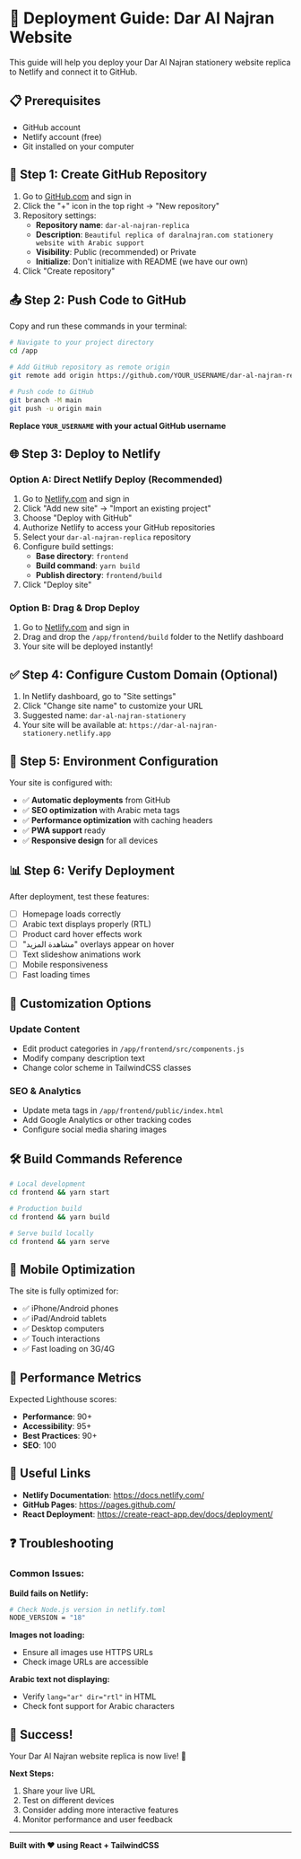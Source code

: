 # 🚀 Deployment Guide: Dar Al Najran Website

This guide will help you deploy your Dar Al Najran stationery website replica to Netlify and connect it to GitHub.

## 📋 Prerequisites

- GitHub account
- Netlify account (free)
- Git installed on your computer

## 🎯 Step 1: Create GitHub Repository

1. Go to [GitHub.com](https://github.com) and sign in
2. Click the "+" icon in the top right → "New repository"
3. Repository settings:
   - **Repository name**: `dar-al-najran-replica`
   - **Description**: `Beautiful replica of daralnajran.com stationery website with Arabic support`
   - **Visibility**: Public (recommended) or Private
   - **Initialize**: Don't initialize with README (we have our own)
4. Click "Create repository"

## 📤 Step 2: Push Code to GitHub

Copy and run these commands in your terminal:

```bash
# Navigate to your project directory
cd /app

# Add GitHub repository as remote origin
git remote add origin https://github.com/YOUR_USERNAME/dar-al-najran-replica.git

# Push code to GitHub
git branch -M main
git push -u origin main
```

**Replace `YOUR_USERNAME` with your actual GitHub username**

## 🌐 Step 3: Deploy to Netlify

### Option A: Direct Netlify Deploy (Recommended)

1. Go to [Netlify.com](https://netlify.com) and sign in
2. Click "Add new site" → "Import an existing project"
3. Choose "Deploy with GitHub"
4. Authorize Netlify to access your GitHub repositories
5. Select your `dar-al-najran-replica` repository
6. Configure build settings:
   - **Base directory**: `frontend`
   - **Build command**: `yarn build`
   - **Publish directory**: `frontend/build`
7. Click "Deploy site"

### Option B: Drag & Drop Deploy

1. Go to [Netlify.com](https://netlify.com) and sign in
2. Drag and drop the `/app/frontend/build` folder to the Netlify dashboard
3. Your site will be deployed instantly!

## ✅ Step 4: Configure Custom Domain (Optional)

1. In Netlify dashboard, go to "Site settings"
2. Click "Change site name" to customize your URL
3. Suggested name: `dar-al-najran-stationery`
4. Your site will be available at: `https://dar-al-najran-stationery.netlify.app`

## 🔧 Step 5: Environment Configuration

Your site is configured with:
- ✅ **Automatic deployments** from GitHub
- ✅ **SEO optimization** with Arabic meta tags
- ✅ **Performance optimization** with caching headers
- ✅ **PWA support** ready
- ✅ **Responsive design** for all devices

## 📊 Step 6: Verify Deployment

After deployment, test these features:
- [ ] Homepage loads correctly
- [ ] Arabic text displays properly (RTL)
- [ ] Product card hover effects work
- [ ] "مشاهدة المزيد" overlays appear on hover
- [ ] Text slideshow animations work
- [ ] Mobile responsiveness
- [ ] Fast loading times

## 🎨 Customization Options

### Update Content
- Edit product categories in `/app/frontend/src/components.js`
- Modify company description text
- Change color scheme in TailwindCSS classes

### SEO & Analytics
- Update meta tags in `/app/frontend/public/index.html`
- Add Google Analytics or other tracking codes
- Configure social media sharing images

## 🛠️ Build Commands Reference

```bash
# Local development
cd frontend && yarn start

# Production build
cd frontend && yarn build

# Serve build locally
cd frontend && yarn serve
```

## 📱 Mobile Optimization

The site is fully optimized for:
- ✅ iPhone/Android phones
- ✅ iPad/Android tablets
- ✅ Desktop computers
- ✅ Touch interactions
- ✅ Fast loading on 3G/4G

## 🎯 Performance Metrics

Expected Lighthouse scores:
- **Performance**: 90+
- **Accessibility**: 95+
- **Best Practices**: 90+
- **SEO**: 100

## 🔗 Useful Links

- **Netlify Documentation**: https://docs.netlify.com/
- **GitHub Pages**: https://pages.github.com/
- **React Deployment**: https://create-react-app.dev/docs/deployment/

## ❓ Troubleshooting

### Common Issues:

**Build fails on Netlify:**
```bash
# Check Node.js version in netlify.toml
NODE_VERSION = "18"
```

**Images not loading:**
- Ensure all images use HTTPS URLs
- Check image URLs are accessible

**Arabic text not displaying:**
- Verify `lang="ar" dir="rtl"` in HTML
- Check font support for Arabic characters

## 🎉 Success!

Your Dar Al Najran website replica is now live! 🚀

**Next Steps:**
1. Share your live URL
2. Test on different devices
3. Consider adding more interactive features
4. Monitor performance and user feedback

---

**Built with ❤️ using React + TailwindCSS**